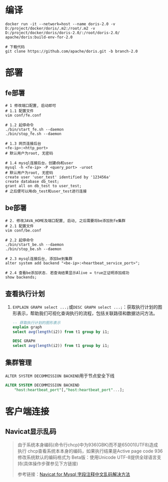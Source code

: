 # 编译
```shell
docker run -it --network=host --name doris-2.0 -v D:/project/docker/doris/.m2:/root/.m2 -v D:/project/docker/doris/doris-2.0/:/root/doris-2.0/ apache/doris:build-env-for-2.0

# 下载代码
git clone https://github.com/apache/doris.git -b branch-2.0
```

# 部署
## fe部署
```shell
# 1 修改端口配置, 启动即可
# 1.1 配置文件
vim conf/fe.conf

# 1.2 起停命令
./bin/start_fe.sh --daemon
./bin/stop_fe.sh --daemon

# 1.3 网页连接后台
<fe-ip>:<http_port>
# 默认用户为root, 无密码

# 1.4 mysql连接后台，创建db和user
mysql -h <fe-ip> -P <query_port> -uroot
# 默认用户为root, 无密码
create user 'user_test' identified by '123456a'
create database db_test;
grant all on db_test to user_test;
# 之后便可以用db_test和user_test进行连接
```

## be部署
```shell
# 2. 修改JAVA_HOME及端口配置, 启动, 之后需要将be添加到fe集群
# 2.1 配置文件
vim conf/be.conf

# 2.2 起停命令
./bin/start_be.sh --daemon
./bin/stop_be.sh --daemon

# 2.3 mysql连接后台, 添加be到集群
alter system add backend "<be-ip>:<heartbeat_service_port>"; 

# 2.4 查看be添加状态. 若查询结果显示Alive = true正证明添加成功
show backends;
```
## 查看执行计划

1. `EXPLAIN GRAPH select ...;`或`DESC GRAPH select ...;`：获取执行计划的图形表示，帮助我们可视化查询执行的流程，包括关联路径和数据访问方法。
    ```sql
    -- 获取执行计划的图形表示
    explain graph
    select avg(length(i2)) from t1 group by i1;

    DESC GRAPH
    select avg(length(i2)) from t1 group by i1;
    ```

## 集群管理
`ALTER SYSTEM DECOMMISSION BACKEND`用于节点安全下线

```sql
ALTER SYSTEM DECOMMISSION BACKEND
    "host:heartbeat_port"[,"host:heartbeat_port"...];
```

# 客户端连接
## Navicat显示乱码
> 由于系统本身编码(命令行chcp)中为936(GBK)而不是65001(UTF8)造成
> 执行 chcp查看系统本本身的编码，如果执行结果是Active page code 936
> 修改系统默认的编码格式为 Beta版：使用Unicode UTF-8提供全球语言支持(具体操作步骤参见下方链接)
> 
> 参考链接：[Navicat for Mysql 字段注释中文乱码解决方法](https://blog.csdn.net/qq_39715000/article/details/121425533)

